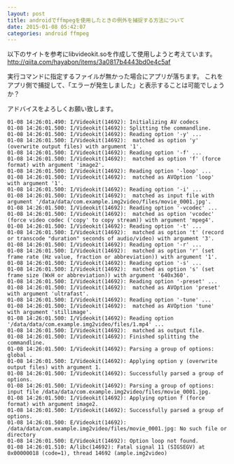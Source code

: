 ```yaml
---
layout: post
title: androidでffmpegを使用したときの例外を捕捉する方法について
date: 2015-01-08 05:42:07
categories: android ffmpeg
---
```

<!-- {% raw %} -->
<p>以下のサイトを参考にlibvideokit.soを作成して使用しようと考えています。
<a href="http://qiita.com/hayabon/items/3a0817b4443bd0e4c5af" rel="nofollow">http://qiita.com/hayabon/items/3a0817b4443bd0e4c5af</a></p>

<p>実行コマンドに指定するファイルが無かった場合にアプリが落ちます。
これをアプリ側で捕捉して、「エラーが発生しました」と表示することは可能でしょうか？</p>

<p>アドバイスをよろしくお願い致します。</p>

<pre><code>01-08 14:26:01.490: I/Videokit(14692): Initializing AV codecs
01-08 14:26:01.500: I/Videokit(14692): Splitting the commandline.
01-08 14:26:01.500: I/Videokit(14692): Reading option '-y' ...
01-08 14:26:01.500: I/Videokit(14692):  matched as option 'y' (overwrite output files) with argument '1'.
01-08 14:26:01.500: I/Videokit(14692): Reading option '-f' ...
01-08 14:26:01.500: I/Videokit(14692):  matched as option 'f' (force format) with argument 'image2'.
01-08 14:26:01.500: I/Videokit(14692): Reading option '-loop' ...
01-08 14:26:01.500: I/Videokit(14692):  matched as AVOption 'loop' with argument '1'.
01-08 14:26:01.500: I/Videokit(14692): Reading option '-i' ...
01-08 14:26:01.500: I/Videokit(14692):  matched as input file with argument '/data/data/com.example.img2video/files/movie_0001.jpg'.
01-08 14:26:01.500: I/Videokit(14692): Reading option '-vcodec' ...
01-08 14:26:01.500: I/Videokit(14692):  matched as option 'vcodec' (force video codec ('copy' to copy stream)) with argument 'mpeg4'.
01-08 14:26:01.500: I/Videokit(14692): Reading option '-t' ...
01-08 14:26:01.500: I/Videokit(14692):  matched as option 't' (record or transcode "duration" seconds of audio/video) with argument '3'.
01-08 14:26:01.500: I/Videokit(14692): Reading option '-r' ...
01-08 14:26:01.500: I/Videokit(14692):  matched as option 'r' (set frame rate (Hz value, fraction or abbreviation)) with argument '1'.
01-08 14:26:01.500: I/Videokit(14692): Reading option '-s' ...
01-08 14:26:01.500: I/Videokit(14692):  matched as option 's' (set frame size (WxH or abbreviation)) with argument '640x360'.
01-08 14:26:01.500: I/Videokit(14692): Reading option '-preset' ...
01-08 14:26:01.500: I/Videokit(14692):  matched as AVOption 'preset' with argument 'ultrafast'.
01-08 14:26:01.500: I/Videokit(14692): Reading option '-tune' ...
01-08 14:26:01.500: I/Videokit(14692):  matched as AVOption 'tune' with argument 'stillimage'.
01-08 14:26:01.500: I/Videokit(14692): Reading option '/data/data/com.example.img2video/files/1.mp4' ...
01-08 14:26:01.500: I/Videokit(14692):  matched as output file.
01-08 14:26:01.500: I/Videokit(14692): Finished splitting the commandline.
01-08 14:26:01.500: I/Videokit(14692): Parsing a group of options: global .
01-08 14:26:01.500: I/Videokit(14692): Applying option y (overwrite output files) with argument 1.
01-08 14:26:01.500: I/Videokit(14692): Successfully parsed a group of options.
01-08 14:26:01.500: I/Videokit(14692): Parsing a group of options: input file /data/data/com.example.img2video/files/movie_0001.jpg.
01-08 14:26:01.500: I/Videokit(14692): Applying option f (force format) with argument image2.
01-08 14:26:01.500: I/Videokit(14692): Successfully parsed a group of options.
01-08 14:26:01.500: E/Videokit(14692): /data/data/com.example.img2video/files/movie_0001.jpg: No such file or directory
01-08 14:26:01.500: E/Videokit(14692): Option loop not found.
01-08 14:26:01.510: A/libc(14692): Fatal signal 11 (SIGSEGV) at 0x00000018 (code=1), thread 14692 (ample.img2video)
</code></pre>
<!-- {% endraw %} -->
